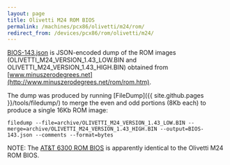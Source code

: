 ```yaml
---
layout: page
title: Olivetti M24 ROM BIOS
permalink: /machines/pcx86/olivetti/m24/rom/
redirect_from: /devices/pcx86/rom/olivetti/m24/
---
```


[BIOS-143.json](BIOS-143.json) is JSON-encoded dump of the ROM images (OLIVETTI_M24_VERSION_1.43_LOW.BIN
and OLIVETTI_M24_VERSION_1.43_HIGH.BIN) obtained from [www.minuszerodegrees.net](http://www.minuszerodegrees.net/rom/rom.htm).

The dump was produced by running [FileDump]({{ site.github.pages }}/tools/filedump/) to merge the even and odd portions (8Kb each)
to produce a single 16Kb ROM image:

	filedump --file=archive/OLIVETTI_M24_VERSION_1.43_LOW.BIN --merge=archive/OLIVETTI_M24_VERSION_1.43_HIGH.BIN --output=BIOS-143.json --comments --format=bytes

NOTE: The [AT&T 6300 ROM BIOS](/machines/pcx86/att/6300/rom/) is apparently identical to the Olivetti M24 ROM BIOS.
